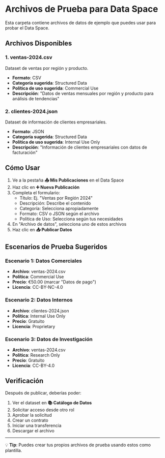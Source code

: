 # Archivos de Prueba para Data Space

Esta carpeta contiene archivos de datos de ejemplo que puedes usar para probar el Data Space.

## Archivos Disponibles

### 1. ventas-2024.csv
Dataset de ventas por región y producto.
- **Formato**: CSV
- **Categoría sugerida**: Structured Data
- **Política de uso sugerida**: Commercial Use
- **Descripción**: "Datos de ventas mensuales por región y producto para análisis de tendencias"

### 2. clientes-2024.json
Dataset de información de clientes empresariales.
- **Formato**: JSON
- **Categoría sugerida**: Structured Data
- **Política de uso sugerida**: Internal Use Only
- **Descripción**: "Información de clientes empresariales con datos de facturación"

## Cómo Usar

1. Ve a la pestaña **📤 Mis Publicaciones** en el Data Space
2. Haz clic en **➕ Nueva Publicación**
3. Completa el formulario:
   - Título: Ej. "Ventas por Región 2024"
   - Descripción: Describe el contenido
   - Categoría: Selecciona apropiadamente
   - Formato: CSV o JSON según el archivo
   - Política de Uso: Selecciona según tus necesidades
4. En "Archivo de datos", selecciona uno de estos archivos
5. Haz clic en **📤 Publicar Datos**

## Escenarios de Prueba Sugeridos

### Escenario 1: Datos Comerciales
- **Archivo**: ventas-2024.csv
- **Política**: Commercial Use
- **Precio**: €50.00 (marcar "Datos de pago")
- **Licencia**: CC-BY-NC-4.0

### Escenario 2: Datos Internos
- **Archivo**: clientes-2024.json
- **Política**: Internal Use Only
- **Precio**: Gratuito
- **Licencia**: Proprietary

### Escenario 3: Datos de Investigación
- **Archivo**: ventas-2024.csv
- **Política**: Research Only
- **Precio**: Gratuito
- **Licencia**: CC-BY-4.0

## Verificación

Después de publicar, deberías poder:
1. Ver el dataset en **📚 Catálogo de Datos**
2. Solicitar acceso desde otro rol
3. Aprobar la solicitud
4. Crear un contrato
5. Iniciar una transferencia
6. Descargar el archivo

---

💡 **Tip**: Puedes crear tus propios archivos de prueba usando estos como plantilla.

